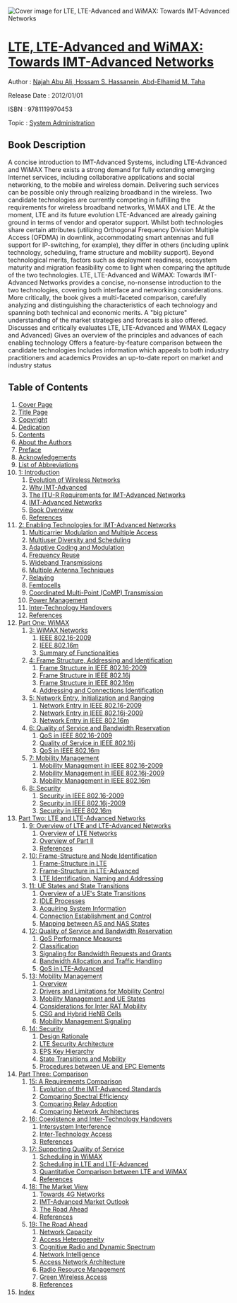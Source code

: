![Cover image for LTE, LTE-Advanced and WiMAX: Towards IMT-Advanced Networks](https://imgdetail.ebookreading.net/cover/cover/system_admin/EB9781119970453.jpg)

[LTE, LTE-Advanced and WiMAX: Towards IMT-Advanced Networks](https://ebookreading.net/view/book/LTE%2C+LTE-Advanced+and+WiMAX%3A+Towards+IMT-Advanced+Networks-EB9781119970453_1.html "LTE, LTE-Advanced and WiMAX: Towards IMT-Advanced Networks")
====================================================================================================================

Author : [Najah Abu Ali](https://ebookreading.net/search/author/Najah+Abu+Ali),[ Hossam S. Hassanein](https://ebookreading.net/search/author/+Hossam+S.+Hassanein),[ Abd-Elhamid M. Taha](https://ebookreading.net/search/author/+Abd-Elhamid+M.+Taha)

Release Date : 2012/01/01

ISBN : 9781119970453

Topic : [System Administration](https://ebookreading.net/search/category/system-administration)

Book Description
-----------------

A concise introduction to IMT-Advanced Systems, including LTE-Advanced and WiMAX
There exists a strong demand for fully extending emerging Internet services, including collaborative applications and social networking, to the mobile and wireless domain. Delivering such services can be possible only through realizing broadband in the wireless. Two candidate technologies are currently competing in fulfilling the requirements for wireless broadband networks, WiMAX and LTE. At the moment, LTE and its future evolution LTE-Advanced are already gaining ground in terms of vendor and operator support. Whilst both technologies share certain attributes (utilizing Orthogonal Frequency Division Multiple Access (OFDMA) in downlink, accommodating smart antennas and full support for IP-switching, for example), they differ in others (including uplink technology, scheduling, frame structure and mobility support). Beyond technological merits, factors such as deployment readiness, ecosystem maturity and migration feasibility come to light when comparing the aptitude of the two technologies.
LTE, LTE-Advanced and WiMAX: Towards IMT-Advanced Networks provides a concise, no-nonsense introduction to the two technologies, covering both interface and networking considerations. More critically, the book gives a multi-faceted comparison, carefully analyzing and distinguishing the characteristics of each technology and spanning both technical and economic merits. A "big picture" understanding of the market strategies and forecasts is also offered.
Discusses and critically evaluates LTE, LTE-Advanced and WiMAX (Legacy and Advanced)
Gives an overview of the principles and advances of each enabling technology
Offers a feature-by-feature comparison between the candidate technologies
Includes information which appeals to both industry practitioners and academics
Provides an up-to-date report on market and industry status
              
Table of Contents
-----------------

1. [Cover Page](https://ebookreading.net/view/book/LTE%2C+LTE-Advanced+and+WiMAX%3A+Towards+IMT-Advanced+Networks-EB9781119970453_1.html)
1. [Title Page](https://ebookreading.net/view/book/LTE%2C+LTE-Advanced+and+WiMAX%3A+Towards+IMT-Advanced+Networks-EB9781119970453_2.html)
1. [Copyright](https://ebookreading.net/view/book/LTE%2C+LTE-Advanced+and+WiMAX%3A+Towards+IMT-Advanced+Networks-EB9781119970453_3.html)
1. [Dedication](https://ebookreading.net/view/book/LTE%2C+LTE-Advanced+and+WiMAX%3A+Towards+IMT-Advanced+Networks-EB9781119970453_4.html)
1. [Contents](https://ebookreading.net/view/book/LTE%2C+LTE-Advanced+and+WiMAX%3A+Towards+IMT-Advanced+Networks-EB9781119970453_5.html)
1. [About the Authors](https://ebookreading.net/view/book/LTE%2C+LTE-Advanced+and+WiMAX%3A+Towards+IMT-Advanced+Networks-EB9781119970453_6.html#abut)
1. [Preface](https://ebookreading.net/view/book/LTE%2C+LTE-Advanced+and+WiMAX%3A+Towards+IMT-Advanced+Networks-EB9781119970453_7.html#pref)
1. [Acknowledgements](https://ebookreading.net/view/book/LTE%2C+LTE-Advanced+and+WiMAX%3A+Towards+IMT-Advanced+Networks-EB9781119970453_8.html#ackn)
1. [List of Abbreviations](https://ebookreading.net/view/book/LTE%2C+LTE-Advanced+and+WiMAX%3A+Towards+IMT-Advanced+Networks-EB9781119970453_9.html#list)
1. [1: Introduction](https://ebookreading.net/view/book/LTE%2C+LTE-Advanced+and+WiMAX%3A+Towards+IMT-Advanced+Networks-EB9781119970453_10.html#ch1)
    1. [Evolution of Wireless Networks](https://ebookreading.net/view/book/LTE%2C+LTE-Advanced+and+WiMAX%3A+Towards+IMT-Advanced+Networks-EB9781119970453_11.html#ch1-sec001)
    1. [Why IMT-Advanced](https://ebookreading.net/view/book/LTE%2C+LTE-Advanced+and+WiMAX%3A+Towards+IMT-Advanced+Networks-EB9781119970453_12.html#ch1-sec002)
    1. [The ITU-R Requirements for IMT-Advanced Networks](https://ebookreading.net/view/book/LTE%2C+LTE-Advanced+and+WiMAX%3A+Towards+IMT-Advanced+Networks-EB9781119970453_13.html#ch1-sec003)
    1. [IMT-Advanced Networks](https://ebookreading.net/view/book/LTE%2C+LTE-Advanced+and+WiMAX%3A+Towards+IMT-Advanced+Networks-EB9781119970453_14.html#ch1-sec013)
    1. [Book Overview](https://ebookreading.net/view/book/LTE%2C+LTE-Advanced+and+WiMAX%3A+Towards+IMT-Advanced+Networks-EB9781119970453_15.html#ch1-sec016)
    1. [References](https://ebookreading.net/view/book/LTE%2C+LTE-Advanced+and+WiMAX%3A+Towards+IMT-Advanced+Networks-EB9781119970453_16.html#ch1-sec017)
1. [2: Enabling Technologies for IMT-Advanced Networks](https://ebookreading.net/view/book/LTE%2C+LTE-Advanced+and+WiMAX%3A+Towards+IMT-Advanced+Networks-EB9781119970453_17.html#ch2)
    1. [Multicarrier Modulation and Multiple Access](https://ebookreading.net/view/book/LTE%2C+LTE-Advanced+and+WiMAX%3A+Towards+IMT-Advanced+Networks-EB9781119970453_18.html#ch2-sec001)
    1. [Multiuser Diversity and Scheduling](https://ebookreading.net/view/book/LTE%2C+LTE-Advanced+and+WiMAX%3A+Towards+IMT-Advanced+Networks-EB9781119970453_19.html#ch2-sec005)
    1. [Adaptive Coding and Modulation](https://ebookreading.net/view/book/LTE%2C+LTE-Advanced+and+WiMAX%3A+Towards+IMT-Advanced+Networks-EB9781119970453_20.html#ch2-sec006)
    1. [Frequency Reuse](https://ebookreading.net/view/book/LTE%2C+LTE-Advanced+and+WiMAX%3A+Towards+IMT-Advanced+Networks-EB9781119970453_21.html#ch2-sec007)
    1. [Wideband Transmissions](https://ebookreading.net/view/book/LTE%2C+LTE-Advanced+and+WiMAX%3A+Towards+IMT-Advanced+Networks-EB9781119970453_22.html#ch2-sec008)
    1. [Multiple Antenna Techniques](https://ebookreading.net/view/book/LTE%2C+LTE-Advanced+and+WiMAX%3A+Towards+IMT-Advanced+Networks-EB9781119970453_23.html#ch2-sec009)
    1. [Relaying](https://ebookreading.net/view/book/LTE%2C+LTE-Advanced+and+WiMAX%3A+Towards+IMT-Advanced+Networks-EB9781119970453_24.html#ch2-sec010)
    1. [Femtocells](https://ebookreading.net/view/book/LTE%2C+LTE-Advanced+and+WiMAX%3A+Towards+IMT-Advanced+Networks-EB9781119970453_25.html#ch2-sec011)
    1. [Coordinated Multi-Point (CoMP) Transmission](https://ebookreading.net/view/book/LTE%2C+LTE-Advanced+and+WiMAX%3A+Towards+IMT-Advanced+Networks-EB9781119970453_26.html#ch2-sec012)
    1. [Power Management](https://ebookreading.net/view/book/LTE%2C+LTE-Advanced+and+WiMAX%3A+Towards+IMT-Advanced+Networks-EB9781119970453_27.html#ch2-sec018)
    1. [Inter-Technology Handovers](https://ebookreading.net/view/book/LTE%2C+LTE-Advanced+and+WiMAX%3A+Towards+IMT-Advanced+Networks-EB9781119970453_28.html#ch2-sec019)
    1. [References](https://ebookreading.net/view/book/LTE%2C+LTE-Advanced+and+WiMAX%3A+Towards+IMT-Advanced+Networks-EB9781119970453_29.html#ch2-sec020)
1. [Part One: WiMAX](https://ebookreading.net/view/book/LTE%2C+LTE-Advanced+and+WiMAX%3A+Towards+IMT-Advanced+Networks-EB9781119970453_30.html#part1)
    1. [3: WiMAX Networks](https://ebookreading.net/view/book/LTE%2C+LTE-Advanced+and+WiMAX%3A+Towards+IMT-Advanced+Networks-EB9781119970453_31.html#ch3)
        1. [IEEE 802.16-2009](https://ebookreading.net/view/book/LTE%2C+LTE-Advanced+and+WiMAX%3A+Towards+IMT-Advanced+Networks-EB9781119970453_32.html#ch3-sec001)
        1. [IEEE 802.16m](https://ebookreading.net/view/book/LTE%2C+LTE-Advanced+and+WiMAX%3A+Towards+IMT-Advanced+Networks-EB9781119970453_33.html#ch3-sec004)
        1. [Summary of Functionalities](https://ebookreading.net/view/book/LTE%2C+LTE-Advanced+and+WiMAX%3A+Towards+IMT-Advanced+Networks-EB9781119970453_34.html#ch3-sec007)
    1. [4: Frame Structure, Addressing and Identification](https://ebookreading.net/view/book/LTE%2C+LTE-Advanced+and+WiMAX%3A+Towards+IMT-Advanced+Networks-EB9781119970453_35.html#ch4)
        1. [Frame Structure in IEEE 802.16-2009](https://ebookreading.net/view/book/LTE%2C+LTE-Advanced+and+WiMAX%3A+Towards+IMT-Advanced+Networks-EB9781119970453_36.html#ch4-sec001)
        1. [Frame Structure in IEEE 802.16j](https://ebookreading.net/view/book/LTE%2C+LTE-Advanced+and+WiMAX%3A+Towards+IMT-Advanced+Networks-EB9781119970453_37.html#ch4-sec004)
        1. [Frame Structure in IEEE 802.16m](https://ebookreading.net/view/book/LTE%2C+LTE-Advanced+and+WiMAX%3A+Towards+IMT-Advanced+Networks-EB9781119970453_38.html#ch4-sec007)
        1. [Addressing and Connections Identification](https://ebookreading.net/view/book/LTE%2C+LTE-Advanced+and+WiMAX%3A+Towards+IMT-Advanced+Networks-EB9781119970453_39.html#ch4-sec010)
    1. [5: Network Entry, Initialization and Ranging](https://ebookreading.net/view/book/LTE%2C+LTE-Advanced+and+WiMAX%3A+Towards+IMT-Advanced+Networks-EB9781119970453_40.html#ch5)
        1. [Network Entry in IEEE 802.16-2009](https://ebookreading.net/view/book/LTE%2C+LTE-Advanced+and+WiMAX%3A+Towards+IMT-Advanced+Networks-EB9781119970453_41.html#ch5-sec001)
        1. [Network Entry in IEEE 802.16j-2009](https://ebookreading.net/view/book/LTE%2C+LTE-Advanced+and+WiMAX%3A+Towards+IMT-Advanced+Networks-EB9781119970453_42.html#ch5-sec006)
        1. [Network Entry in IEEE 802.16m](https://ebookreading.net/view/book/LTE%2C+LTE-Advanced+and+WiMAX%3A+Towards+IMT-Advanced+Networks-EB9781119970453_43.html#ch5-sec009)
    1. [6: Quality of Service and Bandwidth Reservation](https://ebookreading.net/view/book/LTE%2C+LTE-Advanced+and+WiMAX%3A+Towards+IMT-Advanced+Networks-EB9781119970453_44.html#ch6)
        1. [QoS in IEEE 802.16-2009](https://ebookreading.net/view/book/LTE%2C+LTE-Advanced+and+WiMAX%3A+Towards+IMT-Advanced+Networks-EB9781119970453_45.html#ch6-sec001)
        1. [Quality of Service in IEEE 802.16j](https://ebookreading.net/view/book/LTE%2C+LTE-Advanced+and+WiMAX%3A+Towards+IMT-Advanced+Networks-EB9781119970453_46.html#ch6-sec013)
        1. [QoS in IEEE 802.16m](https://ebookreading.net/view/book/LTE%2C+LTE-Advanced+and+WiMAX%3A+Towards+IMT-Advanced+Networks-EB9781119970453_47.html#ch6-sec022)
    1. [7: Mobility Management](https://ebookreading.net/view/book/LTE%2C+LTE-Advanced+and+WiMAX%3A+Towards+IMT-Advanced+Networks-EB9781119970453_48.html#ch7)
        1. [Mobility Management in IEEE 802.16-2009](https://ebookreading.net/view/book/LTE%2C+LTE-Advanced+and+WiMAX%3A+Towards+IMT-Advanced+Networks-EB9781119970453_49.html#ch7-sec001)
        1. [Mobility Management in IEEE 802.16j-2009](https://ebookreading.net/view/book/LTE%2C+LTE-Advanced+and+WiMAX%3A+Towards+IMT-Advanced+Networks-EB9781119970453_50.html#ch7-sec006)
        1. [Mobility Management in IEEE 802.16m](https://ebookreading.net/view/book/LTE%2C+LTE-Advanced+and+WiMAX%3A+Towards+IMT-Advanced+Networks-EB9781119970453_51.html#ch7-sec009)
    1. [8: Security](https://ebookreading.net/view/book/LTE%2C+LTE-Advanced+and+WiMAX%3A+Towards+IMT-Advanced+Networks-EB9781119970453_52.html#ch8)
        1. [Security in IEEE 802.16-2009](https://ebookreading.net/view/book/LTE%2C+LTE-Advanced+and+WiMAX%3A+Towards+IMT-Advanced+Networks-EB9781119970453_53.html#ch8-sec001)
        1. [Security in IEEE 802.16j-2009](https://ebookreading.net/view/book/LTE%2C+LTE-Advanced+and+WiMAX%3A+Towards+IMT-Advanced+Networks-EB9781119970453_54.html#ch8-sec005)
        1. [Security in IEEE 802.16m](https://ebookreading.net/view/book/LTE%2C+LTE-Advanced+and+WiMAX%3A+Towards+IMT-Advanced+Networks-EB9781119970453_55.html#ch8-sec007)
1. [Part Two: LTE and LTE-Advanced Networks](https://ebookreading.net/view/book/LTE%2C+LTE-Advanced+and+WiMAX%3A+Towards+IMT-Advanced+Networks-EB9781119970453_56.html#part2)
    1. [9: Overview of LTE and LTE-Advanced Networks](https://ebookreading.net/view/book/LTE%2C+LTE-Advanced+and+WiMAX%3A+Towards+IMT-Advanced+Networks-EB9781119970453_57.html#ch9)
        1. [Overview of LTE Networks](https://ebookreading.net/view/book/LTE%2C+LTE-Advanced+and+WiMAX%3A+Towards+IMT-Advanced+Networks-EB9781119970453_58.html#ch9-sec001)
        1. [Overview of Part II](https://ebookreading.net/view/book/LTE%2C+LTE-Advanced+and+WiMAX%3A+Towards+IMT-Advanced+Networks-EB9781119970453_59.html#ch9-sec006)
        1. [References](https://ebookreading.net/view/book/LTE%2C+LTE-Advanced+and+WiMAX%3A+Towards+IMT-Advanced+Networks-EB9781119970453_60.html#ch9-sec021)
    1. [10: Frame-Structure and Node Identification](https://ebookreading.net/view/book/LTE%2C+LTE-Advanced+and+WiMAX%3A+Towards+IMT-Advanced+Networks-EB9781119970453_61.html#ch10)
        1. [Frame-Structure in LTE](https://ebookreading.net/view/book/LTE%2C+LTE-Advanced+and+WiMAX%3A+Towards+IMT-Advanced+Networks-EB9781119970453_62.html#ch10-sec001)
        1. [Frame-Structure in LTE-Advanced](https://ebookreading.net/view/book/LTE%2C+LTE-Advanced+and+WiMAX%3A+Towards+IMT-Advanced+Networks-EB9781119970453_63.html#ch10-sec003)
        1. [LTE Identification, Naming and Addressing](https://ebookreading.net/view/book/LTE%2C+LTE-Advanced+and+WiMAX%3A+Towards+IMT-Advanced+Networks-EB9781119970453_64.html#ch10-sec004)
    1. [11: UE States and State Transitions](https://ebookreading.net/view/book/LTE%2C+LTE-Advanced+and+WiMAX%3A+Towards+IMT-Advanced+Networks-EB9781119970453_65.html#ch11)
        1. [Overview of a UE&#39;s State Transitions](https://ebookreading.net/view/book/LTE%2C+LTE-Advanced+and+WiMAX%3A+Towards+IMT-Advanced+Networks-EB9781119970453_66.html#ch11-sec001)
        1. [IDLE Processes](https://ebookreading.net/view/book/LTE%2C+LTE-Advanced+and+WiMAX%3A+Towards+IMT-Advanced+Networks-EB9781119970453_67.html#ch11-sec002)
        1. [Acquiring System Information](https://ebookreading.net/view/book/LTE%2C+LTE-Advanced+and+WiMAX%3A+Towards+IMT-Advanced+Networks-EB9781119970453_68.html#ch11-sec007)
        1. [Connection Establishment and Control](https://ebookreading.net/view/book/LTE%2C+LTE-Advanced+and+WiMAX%3A+Towards+IMT-Advanced+Networks-EB9781119970453_69.html#ch11-sec008)
        1. [Mapping between AS and NAS States](https://ebookreading.net/view/book/LTE%2C+LTE-Advanced+and+WiMAX%3A+Towards+IMT-Advanced+Networks-EB9781119970453_70.html#ch11-sec015)
    1. [12: Quality of Service and Bandwidth Reservation](https://ebookreading.net/view/book/LTE%2C+LTE-Advanced+and+WiMAX%3A+Towards+IMT-Advanced+Networks-EB9781119970453_71.html#ch12)
        1. [QoS Performance Measures](https://ebookreading.net/view/book/LTE%2C+LTE-Advanced+and+WiMAX%3A+Towards+IMT-Advanced+Networks-EB9781119970453_72.html#ch12-sec001)
        1. [Classification](https://ebookreading.net/view/book/LTE%2C+LTE-Advanced+and+WiMAX%3A+Towards+IMT-Advanced+Networks-EB9781119970453_73.html#ch12-sec002)
        1. [Signaling for Bandwidth Requests and Grants](https://ebookreading.net/view/book/LTE%2C+LTE-Advanced+and+WiMAX%3A+Towards+IMT-Advanced+Networks-EB9781119970453_74.html#ch12-sec003)
        1. [Bandwidth Allocation and Traffic Handling](https://ebookreading.net/view/book/LTE%2C+LTE-Advanced+and+WiMAX%3A+Towards+IMT-Advanced+Networks-EB9781119970453_75.html#ch12-sec008)
        1. [QoS in LTE-Advanced](https://ebookreading.net/view/book/LTE%2C+LTE-Advanced+and+WiMAX%3A+Towards+IMT-Advanced+Networks-EB9781119970453_76.html#ch12-sec013)
    1. [13: Mobility Management](https://ebookreading.net/view/book/LTE%2C+LTE-Advanced+and+WiMAX%3A+Towards+IMT-Advanced+Networks-EB9781119970453_77.html#ch13)
        1. [Overview](https://ebookreading.net/view/book/LTE%2C+LTE-Advanced+and+WiMAX%3A+Towards+IMT-Advanced+Networks-EB9781119970453_78.html#ch13-sec001)
        1. [Drivers and Limitations for Mobility Control](https://ebookreading.net/view/book/LTE%2C+LTE-Advanced+and+WiMAX%3A+Towards+IMT-Advanced+Networks-EB9781119970453_79.html#ch13-sec002)
        1. [Mobility Management and UE States](https://ebookreading.net/view/book/LTE%2C+LTE-Advanced+and+WiMAX%3A+Towards+IMT-Advanced+Networks-EB9781119970453_80.html#ch13-sec003)
        1. [Considerations for Inter RAT Mobility](https://ebookreading.net/view/book/LTE%2C+LTE-Advanced+and+WiMAX%3A+Towards+IMT-Advanced+Networks-EB9781119970453_81.html#ch13-sec006)
        1. [CSG and Hybrid HeNB Cells](https://ebookreading.net/view/book/LTE%2C+LTE-Advanced+and+WiMAX%3A+Towards+IMT-Advanced+Networks-EB9781119970453_82.html#ch13-sec009)
        1. [Mobility Management Signaling](https://ebookreading.net/view/book/LTE%2C+LTE-Advanced+and+WiMAX%3A+Towards+IMT-Advanced+Networks-EB9781119970453_83.html#ch13-sec010)
    1. [14: Security](https://ebookreading.net/view/book/LTE%2C+LTE-Advanced+and+WiMAX%3A+Towards+IMT-Advanced+Networks-EB9781119970453_84.html#ch14)
        1. [Design Rationale](https://ebookreading.net/view/book/LTE%2C+LTE-Advanced+and+WiMAX%3A+Towards+IMT-Advanced+Networks-EB9781119970453_85.html#ch14-sec001)
        1. [LTE Security Architecture](https://ebookreading.net/view/book/LTE%2C+LTE-Advanced+and+WiMAX%3A+Towards+IMT-Advanced+Networks-EB9781119970453_86.html#ch14-sec002)
        1. [EPS Key Hierarchy](https://ebookreading.net/view/book/LTE%2C+LTE-Advanced+and+WiMAX%3A+Towards+IMT-Advanced+Networks-EB9781119970453_87.html#ch14-sec003)
        1. [State Transitions and Mobility](https://ebookreading.net/view/book/LTE%2C+LTE-Advanced+and+WiMAX%3A+Towards+IMT-Advanced+Networks-EB9781119970453_88.html#ch14-sec004)
        1. [Procedures between UE and EPC Elements](https://ebookreading.net/view/book/LTE%2C+LTE-Advanced+and+WiMAX%3A+Towards+IMT-Advanced+Networks-EB9781119970453_89.html#ch14-sec005)
1. [Part Three: Comparison](https://ebookreading.net/view/book/LTE%2C+LTE-Advanced+and+WiMAX%3A+Towards+IMT-Advanced+Networks-EB9781119970453_90.html#part3)
    1. [15: A Requirements Comparison](https://ebookreading.net/view/book/LTE%2C+LTE-Advanced+and+WiMAX%3A+Towards+IMT-Advanced+Networks-EB9781119970453_91.html#ch15)
        1. [Evolution of the IMT-Advanced Standards](https://ebookreading.net/view/book/LTE%2C+LTE-Advanced+and+WiMAX%3A+Towards+IMT-Advanced+Networks-EB9781119970453_92.html#ch15-sec001)
        1. [Comparing Spectral Efficiency](https://ebookreading.net/view/book/LTE%2C+LTE-Advanced+and+WiMAX%3A+Towards+IMT-Advanced+Networks-EB9781119970453_93.html#ch15-sec002)
        1. [Comparing Relay Adoption](https://ebookreading.net/view/book/LTE%2C+LTE-Advanced+and+WiMAX%3A+Towards+IMT-Advanced+Networks-EB9781119970453_94.html#ch15-sec006)
        1. [Comparing Network Architectures](https://ebookreading.net/view/book/LTE%2C+LTE-Advanced+and+WiMAX%3A+Towards+IMT-Advanced+Networks-EB9781119970453_95.html#ch15-sec007)
    1. [16: Coexistence and Inter-Technology Handovers](https://ebookreading.net/view/book/LTE%2C+LTE-Advanced+and+WiMAX%3A+Towards+IMT-Advanced+Networks-EB9781119970453_96.html#ch16)
        1. [Intersystem Interference](https://ebookreading.net/view/book/LTE%2C+LTE-Advanced+and+WiMAX%3A+Towards+IMT-Advanced+Networks-EB9781119970453_97.html#ch16-sec001)
        1. [Inter-Technology Access](https://ebookreading.net/view/book/LTE%2C+LTE-Advanced+and+WiMAX%3A+Towards+IMT-Advanced+Networks-EB9781119970453_98.html#ch16-sec003)
        1. [References](https://ebookreading.net/view/book/LTE%2C+LTE-Advanced+and+WiMAX%3A+Towards+IMT-Advanced+Networks-EB9781119970453_99.html#ch16-sec008)
    1. [17: Supporting Quality of Service](https://ebookreading.net/view/book/LTE%2C+LTE-Advanced+and+WiMAX%3A+Towards+IMT-Advanced+Networks-EB9781119970453_100.html#ch17)
        1. [Scheduling in WiMAX](https://ebookreading.net/view/book/LTE%2C+LTE-Advanced+and+WiMAX%3A+Towards+IMT-Advanced+Networks-EB9781119970453_101.html#ch17-sec001)
        1. [Scheduling in LTE and LTE-Advanced](https://ebookreading.net/view/book/LTE%2C+LTE-Advanced+and+WiMAX%3A+Towards+IMT-Advanced+Networks-EB9781119970453_102.html#ch17-sec005)
        1. [Quantitative Comparison between LTE and WiMAX](https://ebookreading.net/view/book/LTE%2C+LTE-Advanced+and+WiMAX%3A+Towards+IMT-Advanced+Networks-EB9781119970453_103.html#ch17-sec008)
        1. [References](https://ebookreading.net/view/book/LTE%2C+LTE-Advanced+and+WiMAX%3A+Towards+IMT-Advanced+Networks-EB9781119970453_104.html#ch17-sec012)
    1. [18: The Market View](https://ebookreading.net/view/book/LTE%2C+LTE-Advanced+and+WiMAX%3A+Towards+IMT-Advanced+Networks-EB9781119970453_105.html#ch18)
        1. [Towards 4G Networks](https://ebookreading.net/view/book/LTE%2C+LTE-Advanced+and+WiMAX%3A+Towards+IMT-Advanced+Networks-EB9781119970453_106.html#ch18-sec001)
        1. [IMT-Advanced Market Outlook](https://ebookreading.net/view/book/LTE%2C+LTE-Advanced+and+WiMAX%3A+Towards+IMT-Advanced+Networks-EB9781119970453_107.html#ch18-sec002)
        1. [The Road Ahead](https://ebookreading.net/view/book/LTE%2C+LTE-Advanced+and+WiMAX%3A+Towards+IMT-Advanced+Networks-EB9781119970453_108.html#ch18-sec008)
        1. [References](https://ebookreading.net/view/book/LTE%2C+LTE-Advanced+and+WiMAX%3A+Towards+IMT-Advanced+Networks-EB9781119970453_109.html#ch18-sec009)
    1. [19: The Road Ahead](https://ebookreading.net/view/book/LTE%2C+LTE-Advanced+and+WiMAX%3A+Towards+IMT-Advanced+Networks-EB9781119970453_110.html#ch19)
        1. [Network Capacity](https://ebookreading.net/view/book/LTE%2C+LTE-Advanced+and+WiMAX%3A+Towards+IMT-Advanced+Networks-EB9781119970453_111.html#ch19-sec001)
        1. [Access Heterogeneity](https://ebookreading.net/view/book/LTE%2C+LTE-Advanced+and+WiMAX%3A+Towards+IMT-Advanced+Networks-EB9781119970453_112.html#ch19-sec002)
        1. [Cognitive Radio and Dynamic Spectrum](https://ebookreading.net/view/book/LTE%2C+LTE-Advanced+and+WiMAX%3A+Towards+IMT-Advanced+Networks-EB9781119970453_113.html#ch19-sec003)
        1. [Network Intelligence](https://ebookreading.net/view/book/LTE%2C+LTE-Advanced+and+WiMAX%3A+Towards+IMT-Advanced+Networks-EB9781119970453_114.html#ch19-sec004)
        1. [Access Network Architecture](https://ebookreading.net/view/book/LTE%2C+LTE-Advanced+and+WiMAX%3A+Towards+IMT-Advanced+Networks-EB9781119970453_115.html#ch19-sec005)
        1. [Radio Resource Management](https://ebookreading.net/view/book/LTE%2C+LTE-Advanced+and+WiMAX%3A+Towards+IMT-Advanced+Networks-EB9781119970453_116.html#ch19-sec006)
        1. [Green Wireless Access](https://ebookreading.net/view/book/LTE%2C+LTE-Advanced+and+WiMAX%3A+Towards+IMT-Advanced+Networks-EB9781119970453_117.html#ch19-sec007)
        1. [References](https://ebookreading.net/view/book/LTE%2C+LTE-Advanced+and+WiMAX%3A+Towards+IMT-Advanced+Networks-EB9781119970453_118.html#ch19-sec008)
1. [Index](https://ebookreading.net/view/book/LTE%2C+LTE-Advanced+and+WiMAX%3A+Towards+IMT-Advanced+Networks-EB9781119970453_119.html#index)

